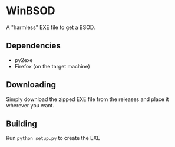 # WinBSOD
A "harmless" EXE file to get a BSOD.
## Dependencies
* py2exe
* Firefox (on the target machine)
## Downloading
Simply download the zipped EXE file from the releases and place it wherever you want.
## Building
Run `python setup.py` to create the EXE
